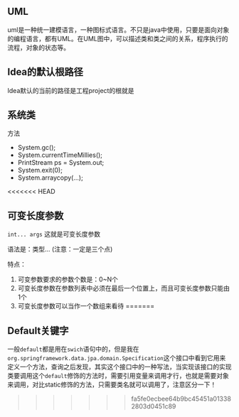 ## UML

uml是一种统一建模语言，一种图标式语言。不只是java中使用，只要是面向对象的编程语言，都有UML。在UML图中，可以描述类和类之间的关系，程序执行的流程，对象的状态等。

## Idea的默认根路径

Idea默认的当前的路径是工程project的根就是

## 系统类

方法

- System.gc();
- System.currentTimeMillies();
- PrintStream ps = System.out;
- System.exit(0);
- System.arraycopy(...);

<<<<<<< HEAD
## 可变长度参数

`int... args` 这就是可变长度参数

语法是：类型...  (注意：一定是三个点)

特点：

1. 可变参数要求的参数个数是：0~N个
2. 可变长度参数在参数列表中必须在最后一个位置上，而且可变长度参数只能由1个
3. 可变长度参数可以当作一个数组来看待
=======
## Default关键字

一般`default`都是用在`swich`语句中的，但是我在`org.springframework.data.jpa.domain.Specification`这个接口中看到它用来定义一个方法，查询之后发现，其实这个接口中的一种写法，当实现该接口的实现类要调用这个`default`修饰的方法时，需要引用变量来调用才行，也就是需要对象来调用，对比static修饰的方法，只需要类名就可以调用了，注意区分一下！
>>>>>>> fa5fe0ecbee64b9bc45451a013382803d0451c89
